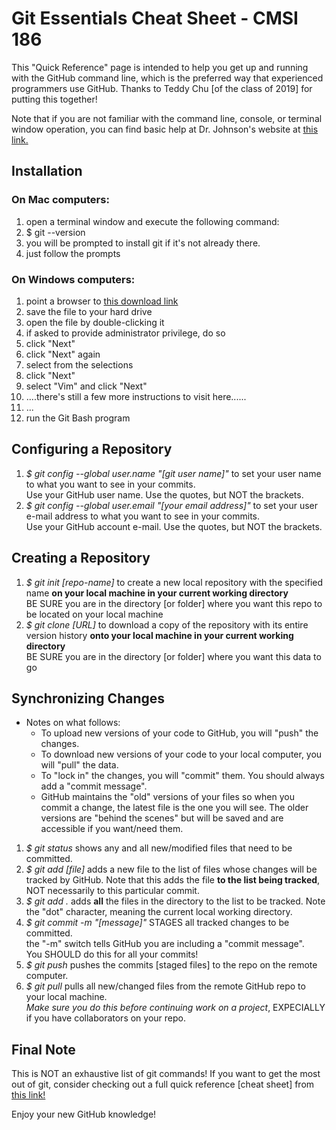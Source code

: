 # Git Essentials Cheat Sheet - CMSI 186

This "Quick Reference" page is intended to help you get up and running with the GitHub command line, which is the preferred way that experienced programmers use GitHub.
Thanks to Teddy Chu [of the class of 2019] for putting this together!

Note that if you are not familiar with the command line, console, or terminal window operation, you can find basic help at Dr. Johnson's website at [this link.](http://bjohnson.lmu.build/cmsi186web/commands.html)

## Installation
### On Mac computers:
1. open a terminal window and execute the following command:
1. $ git --version
1. you will be prompted to install git if it's not already there.
1. just follow the prompts

### On Windows computers:
1. point a browser to [this download link](https://git-scm.com/download/win)
1. save the file to your hard drive
1. open the file by double-clicking it
1. if asked to provide administrator privilege, do so
1. click "Next"
1. click "Next" again
1. select from the selections
1. click "Next"
1. select "Vim" and click "Next" 
1. ....there's still a few more instructions to visit here......
1. ...
1. run the Git Bash program

## Configuring a Repository
1. *$ git config --global user.name "[git user name]"* to set your user name to what you want to see in your commits.<br />Use your GitHub user name.  Use the quotes, but NOT the brackets.
1. *$ git config --global user.email "[your email address]"* to set your user e-mail address to what you want to see in your commits.<br />Use your GitHub account e-mail.  Use the quotes, but NOT the brackets.

## Creating a Repository
1. *$ git init [repo-name]* to create a new local repository with the specified name **on your local machine in your current working directory**<br />BE SURE you are in the directory [or folder] where you want this repo to be located on your local machine
2. *$ git clone [URL]* to download a copy of the repository with its entire version history **onto your local machine in your current working directory**<br />BE SURE you are in the directory [or folder] where you want this data to go

## Synchronizing Changes
* Notes on what follows:
  * To upload new versions of your code to GitHub, you will "push" the changes.
  * To download new versions of your code to your local computer, you will "pull" the data.
  * To "lock in" the changes, you will "commit" them.  You should always add a "commit message".
  * GitHub maintains the "old" versions of your files so when you commit a change, the latest file is the one you will see.  The older versions are "behind the scenes" but will be saved and are accessible if you want/need them.

1. *$ git status* shows any and all new/modified files that need to be committed.
1. *$ git add [file]* adds a new file to the list of files whose changes will be tracked by GitHub.  Note that this adds the file **to the list being tracked**, NOT necessarily to this particular commit.
1. *$ git add .* adds **all** the files in the directory to the list to be tracked.  Note the "dot" character, meaning the current local working directory.
1. *$ git commit -m "[message]"* STAGES all tracked changes to be committed.<br />the "-m" switch tells GitHub you are including a "commit message".<br />You SHOULD do this for all your commits!
1. *$ git push* pushes the commits [staged files] to the repo on the remote computer.
1. *$ git pull* pulls all new/changed files from the remote GitHub repo to your local machine.<br />*Make sure you do this before continuing work on a project*, EXPECIALLY if you have collaborators on your repo.

## Final Note
This is NOT an exhaustive list of git commands!  If you want to get the most out of git, consider checking out a full quick reference [cheat sheet] from [this link!](https://services.github.com/on-demand/downloads/github-git-cheat-sheet.pdf)

Enjoy your new GitHub knowledge!
